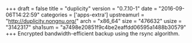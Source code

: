 +++
draft = false
title = "duplicity"
version = "0.7.10-1"
date = "2016-09-06T14:22:59"
categories = ['apps-extra']
upstreamurl = "http://duplicity.nongnu.org/"
arch = "x86_64"
size = "476632"
usize = "3142317"
sha1sum = "a7498e20851f9c4be2eaffdd06595a1488b30579"
+++
Encrypted bandwidth-efficient backup using the rsync algorithm.